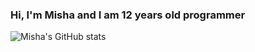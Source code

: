 ### Hi, I'm Misha and I am 12 years old programmer

![Misha's GitHub stats](https://github-readme-stats.vercel.app/api?username=Code_Ryzen&theme=dark&show_icons=true)
